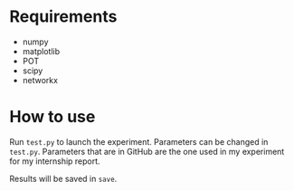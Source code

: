 # Requirements
- numpy
- matplotlib
- POT
- scipy
- networkx

# How to use
Run `test.py` to launch the experiment. Parameters can be changed in `test.py`. Parameters that are in GitHub are the one used in my experiment for my internship report.

Results will be saved in `save`.